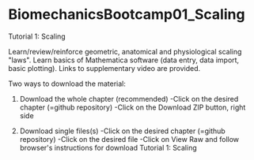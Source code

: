 BiomechanicsBootcamp01_Scaling
==============================
Tutorial 1: Scaling

Learn/review/reinforce geometric, anatomical and physiological scaling "laws". Learn basics of Mathematica software (data entry, data import, basic plotting). Links to supplementary video are provided.

Two ways to download the material:
1. Download the whole chapter (recommended)
-Click on the desired chapter (=github repository)
-Click on the Download ZIP button, right side

2. Download single files(s)
-Click on the desired chapter (=github repository)
-Click on the desired file
-Click on View Raw and follow browser's instructions for download
Tutorial 1: Scaling
